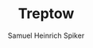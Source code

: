 ---
image: /assets/images/spiker/41a.jpg
thumb: /assets/images/spiker-thumbs/41a.jpg
author: Samuel Heinrich Spiker
artist: 
engraver: 
title: "Treptow"
subtitle: 
tags:
  - View
layout: post
---